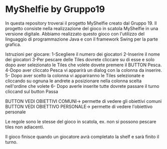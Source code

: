 # MyShelfie by Gruppo19

In questa repository troverai il progetto MyShelfie creato dal Gruppo 19.
Il progetto consiste nella realizzazione del gioco in scatola MyShelfie in una versione digitale.
Abbiamo realizzato questo gioco con l'utilizzo del linguaggio di programmazione Java e
con il framework Swing per la parte grafica.

Istruzioni per giocare:
1-Scegliere il numero dei giocatori
2-Inserire il nome dei giocatori
3-Per pescare delle Tiles dovrete cliccare su di esse
  e solo dopo aver selezionato le Tiles che volete
  dovete premere il BUTTON Pesca.
4-Dopo aver cliccato Pesca vi apparirà un dialog con la 
  colonna da inserire.
5- Dopo aver scelto la colonna vi appariranno le Tiles 
  selezionate e cliccando su ognuna le andrete a posizionare
  nella colonna scelta nell'ordine che volete
6- Dopo averle inserite tutte dovrete passare il turno cliccand
  sul button Passa
  
  BUTTON VEDI OBIETTIVI COMUNI-> permette di vedere gli obiettivi comuni
  BUTTON VEDI OBIETTIVO PERSONALE-> permette di vedere l'obiettivo personale
  
  Le regole sono le stesse del gioco in scatola, ex. non si possono pescare tiles non adiacenti.
  
  Il gioco finisce quando un giocatore avrà completato la shelf e sarà finito il turno.
  
